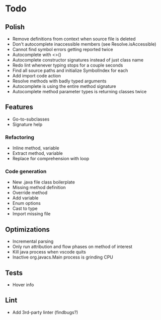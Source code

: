 # Todo

## Polish
* Remove definitions from context when source file is deleted
* Don't autocomplete inaccessible members (see Resolve.isAccessible)
* Cannot find symbol errors getting reported twice
* Autocomplete with <>()
* Autocomplete constructor signatures instead of just class name
* Redo lint whenever typing stops for a couple seconds
* Find all source paths and initialize SymbolIndex for each
* Add import code action
* Resolve methods with badly typed arguments
* Autocomplete is using the entire method signature
* Autocomplete method parameter types is returning classes twice

## Features 
* Go-to-subclasses
* Signature help

### Refactoring
* Inline method, variable
* Extract method, variable
* Replace for comprehension with loop

### Code generation
* New .java file class boilerplate
* Missing method definition
* Override method
* Add variable
* Enum options
* Cast to type
* Import missing file

## Optimizations
* Incremental parsing
* Only run attribution and flow phases on method of interest
* Kill java process when vscode quits
* Inactive org.javacs.Main process is grinding CPU

## Tests
* Hover info

## Lint
* Add 3rd-party linter (findbugs?)